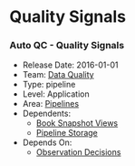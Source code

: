 # Quality Signals
### Auto QC - Quality Signals
* Release Date: 2016-01-01
* Team: [Data Quality](../teams/data-quality.md)
* Type: pipeline
* Level: Application
* Area: [Pipelines](../areas/pipelines.png)
* Dependents:
  * [Book Snapshot Views](book-snapshot-views.md)
  * [Pipeline Storage](pipeline-storage.md)
* Depends On:
  * [Observation Decisions](obs-decisions.md)
